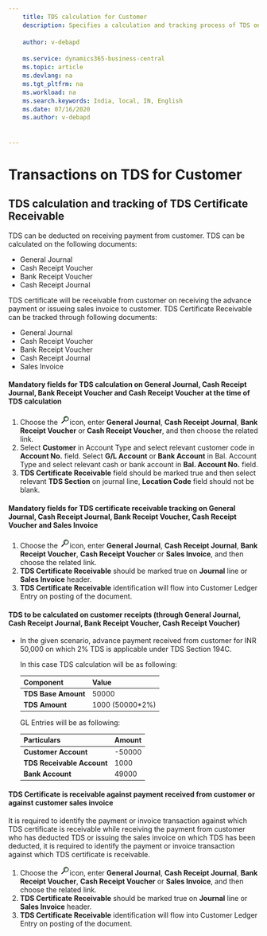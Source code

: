 ```yaml
---
    title: TDS calculation for Customer
    description: Specifies a calculation and tracking process of TDS on customer

    author: v-debapd

    ms.service: dynamics365-business-central
    ms.topic: article
    ms.devlang: na
    ms.tgt_pltfrm: na
    ms.workload: na
    ms.search.keywords: India, local, IN, English
    ms.date: 07/16/2020
    ms.author: v-debapd


---
```

# Transactions on TDS for Customer 

## TDS calculation and tracking of TDS Certificate Receivable

TDS can be deducted on receiving payment from customer. TDS can be calculated on the following documents:

- General Journal
- Cash Receipt Voucher
- Bank Receipt Voucher
- Cash Receipt Journal

TDS certificate will be receivable from customer on receiving the advance payment or issueing sales invoice to customer. TDS Certificate Receivable can be tracked through following documents:

- General Journal
- Cash Receipt Voucher
- Bank Receipt Voucher
- Cash Receipt Journal
- Sales Invoice

#### Mandatory fields for TDS calculation on General Journal, Cash Receipt Journal, Bank Receipt Voucher and Cash Receipt Voucher at the time of TDS calculation

1. Choose the ![img](image/search.jpg)icon, enter **General Journal**, **Cash Receipt Journal**, **Bank Receipt Voucher** or **Cash Receipt Voucher**, and then choose the related link. 
2. Select **Customer** in Account Type and select relevant customer code in **Account No.** field. Select **G/L Account** or **Bank Account** in Bal. Account Type and select relevant cash or bank account in **Bal. Account No.** field.
3. **TDS Certificate Receivable** field should be marked true and then select relevant **TDS Section** on journal line, **Location Code** field should not be blank.

#### Mandatory fields for TDS certificate receivable tracking on General Journal, Cash Receipt Journal, Bank Receipt Voucher, Cash Receipt Voucher and Sales Invoice

1. Choose the ![img](image/search.jpg)icon, enter **General Journal**, **Cash Receipt Journal**, **Bank Receipt Voucher**, **Cash Receipt Voucher** or **Sales Invoice**, and then choose the related link.
2. **TDS Certificate Receivable** should be marked true on **Journal** line or **Sales Invoice** header.
3. **TDS Certificate Receivable** identification will flow into Customer Ledger Entry on posting of the document.

#### TDS to be calculated on customer receipts (through General Journal, Cash Receipt Journal, Bank Receipt Voucher, Cash Receipt Voucher)

- In the given scenario, advance payment received from customer for INR 50,000 on which 2% TDS is applicable under TDS Section 194C.

  In this case TDS calculation will be as following:

    |Component|Value|
    |----------------------------------|---------------------------------------|  
    |**TDS Base Amount**|50000|  
    |**TDS Amount**|1000 (50000*2%)|

  GL Entries will be as following:
     
    |Particulars|Amount|
    |----------------------------------|---------------------------------------|  
    |**Customer Account**|-50000|
    |**TDS Receivable Account**|1000|
    |**Bank Account**|49000|


#### TDS Certificate is receivable against payment received from customer or against customer sales invoice

It is required to identify the payment or invoice transaction against which TDS certificate is receivable while receiving the payment from customer who has deducted TDS or issuing the sales invoice on which TDS has been deducted, it is required to identify the payment or invoice transaction against which TDS certificate is receivable.

1. Choose the ![img](image/search.jpg)icon, enter **General Journal**, **Cash Receipt Journal**, **Bank Receipt Voucher**, **Cash Receipt Voucher** or **Sales Invoice**, and then choose the related link.
2. **TDS Certificate Receivable** should be marked true on **Journal** line or **Sales Invoice** header.
3. **TDS Certificate Receivable** identification will flow into Customer Ledger Entry on posting of the document.
